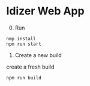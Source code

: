 # Idizer Web App

0. Run

```
nmp install
npm run start
```

1. Create a new build

create a fresh build

```
npm run build
```
